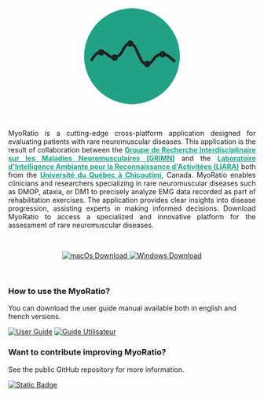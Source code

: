 <div align="center">
  <p>
    <img src="logo.png" alt="MyoRatio" height="200px" />
  </p>
  <br />
  <p style="text-align: justify">MyoRatio is a cutting-edge cross-platform application designed for evaluating patients with rare neuromuscular diseases. This application is the result of collaboration between the <a href="https://www.grimn.ca" style="color:#20a286;font-weight:bold">Groupe de Recherche Interdisciplinaire sur les Maladies Neuromusculaires (GRIMN)</a> and the <a href="https://liara.uqac.ca" style="color:#20a286;font-weight:bold">Laboratoire d'Intelligence Ambiante pour la Reconnaissance d'Activitées (LIARA)</a> both from the <a href="https://www.uqac.ca" style="color:#20a286;font-weight:bold">Université du Québec à Chicoutimi</a>, Canada. MyoRatio enables clinicians and researchers specializing in rare neuromuscular diseases such as DMOP, ataxia, or DM1 to precisely analyze EMG data recorded as part of rehabilitation exercises. The application provides clear insights into disease progression, assisting experts in making informed decisions. Download MyoRatio to access a specialized and innovative platform for the assessment of rare neuromuscular diseases.</p>
  <br />
  <p>
    <a href="https://github.com/FlorentinTh/MyoRatio/releases/download/v3.4.1/MyoRatio_3.4.1_macx64.dmg">
      <img alt="macOs Download" src="https://img.shields.io/badge/Download%20for%20macOs-blue?style=for-the-badge&logo=apple&color=20a286">
    </a>
    <a href="https://github.com/FlorentinTh/MyoRatio/releases/download/v3.4.1/MyoRatio_3.4.1_winx64.exe">
      <img alt="Windows Download" src="https://img.shields.io/badge/Download%20for%20Windows-blue?style=for-the-badge&logo=windows&color=20a286">
    </a>
  </p>
</div>
<br />

### How to use the MyoRatio?

You can download the user guide manual available both in english and french versions.

[![User Guide](https://img.shields.io/badge/User%20Guide-English-blue?style=for-the-badge&logo=adobeacrobatreader&color=20a286)](user-guide.pdf) [![Guide Utilisateur](https://img.shields.io/badge/User%20Guide-French-blue?style=for-the-badge&logo=adobeacrobatreader&color=20a286)](guide-utilisateur.pdf)

### Want to contribute improving MyoRatio?

See the public GitHub repository for more information.

[![Static Badge](https://img.shields.io/badge/Repo-MyoRatio-blue?style=for-the-badge&logo=github&color=20a286)
](https://github.com/FlorentinTh/MyoRatio)

